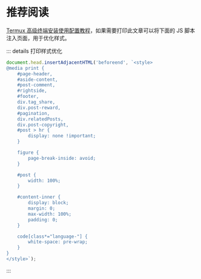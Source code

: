 # 推荐阅读

[Termux 高级终端安装使用配置教程](https://www.sqlsec.com/2018/05/termux.html)，如果需要打印此文章可以将下面的 JS 脚本注入页面，用于优化样式。

::: details 打印样式优化

```js
document.head.insertAdjacentHTML('beforeend', `<style>
@media print {
    #page-header,
    #aside-content,
    #post-comment,
    #rightside,
    #footer,
    div.tag_share,
    div.post-reward,
    #pagination,
    div.relatedPosts,
    div.post-copyright,
    #post > hr {
        display: none !important;
    }

    figure {
        page-break-inside: avoid;
    }

    #post {
        width: 100%;
    }

    #content-inner {
        display: block;
        margin: 0;
        max-width: 100%;
        padding: 0;
    }

    code[class*="language-"] {
        white-space: pre-wrap;
    }
}
</style>`);
```

:::
